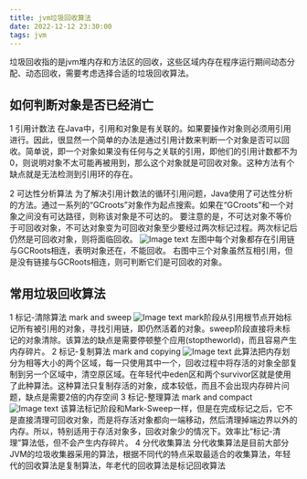 ```yaml
---
title: jvm垃圾回收算法
date: 2022-12-12 23:30:00
tags: jvm
---
```


垃圾回收指的是jvm堆内存和方法区的回收，这些区域内存在程序运行期间动态分配、动态回收，需要考虑选择合适的垃圾回收算法。<!--more-->

## 如何判断对象是否已经消亡
1 引用计数法
在Java中，引用和对象是有关联的。如果要操作对象则必须用引用进行。因此，很显然一个简单的办法是通过引用计数来判断一个对象是否可以回收。简单说，即一个对象如果没有任何与之关联的引用，即他们的引用计数都不为0，则说明对象不太可能再被用到，那么这个对象就是可回收对象。这种方法有个缺点就是无法检测到引用环的存在。

2 可达性分析算法
为了解决引用计数法的循环引用问题，Java使用了可达性分析的方法。通过一系列的“GCroots”对象作为起点搜索。如果在“GCroots”和一个对象之间没有可达路径，则称该对象是不可达的。
要注意的是，不可达对象不等价于可回收对象，不可达对象变为可回收对象至少要经过两次标记过程。两次标记后仍然是可回收对象，则将面临回收。
![Image text](/asset/article/20221212/1.png)
左图中每个对象都存在引用链与GCRoots相连，表明对象还在，不能回收。
右图中三个对象虽然互相引用，但是没有链接与GCRoots相连，则可判断它们是可回收的对象。


## 常用垃圾回收算法
1 标记-清除算法 mark and sweep
![Image text](/asset/article/20221212/2.gif)
mark阶段从引用根节点开始标记所有被引用的对象，寻找引用链，即仍然活着的对象。sweep阶段直接将未标记的对象清除。该算法的缺点是需要停顿整个应用(stoptheworld)，而且容易产生内存碎片。
2 标记-复制算法 mark and copying
![Image text](/asset/article/20221212/3.gif)
此算法把内存划分为相等大小的两个区域，每一只使用其中一个，回收过程中将存活的对象全部复制到另一个区域中，清空原区域。在年轻代中eden区和两个survivor区就是使用了此种算法。这种算法只复制存活的对象，成本较低，而且不会出现内存碎片问题，缺点是需要2倍的内存空间
3 标记-整理算法 mark and compact
![Image text](/asset/article/20221212/4.gif)
该算法标记阶段和Mark-Sweep一样，但是在完成标记之后，它不是直接清理可回收对象，而是将存活对象都向一端移动，然后清理掉端边界以外的内存。所以，特别适用于存活对象多，回收对象少的情况下。效率比“标记-清理”算法低，但不会产生内存碎片。
4 分代收集算法
分代收集算法是目前大部分JVM的垃圾收集器采用的算法，根据不同代的特点采取最适合的收集算法，年轻代的回收算法是复制算法，年老代的回收算法是标记回收算法